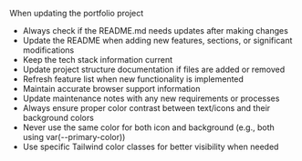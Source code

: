 When updating the portfolio project
- Always check if the README.md needs updates after making changes
- Update the README when adding new features, sections, or significant modifications
- Keep the tech stack information current
- Update project structure documentation if files are added or removed
- Refresh feature list when new functionality is implemented
- Maintain accurate browser support information
- Update maintenance notes with any new requirements or processes
- Always ensure proper color contrast between text/icons and their background colors
- Never use the same color for both icon and background (e.g., both using var(--primary-color))
- Use specific Tailwind color classes for better visibility when needed
